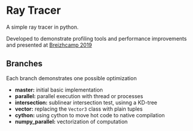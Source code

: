 

Ray Tracer
==========

A simple ray tracer in python.

Developed to demonstrate profiling tools and performance improvements and presented at [Breizhcamp 2019](https://www.breizhcamp.org/)



Branches
--------

Each branch demonstrates one possible optimization

* **master:** initial basic implementation
* **parallel:** parallel execution with thread or processes
* **intersection:** sublinear intersection test, usinng a KD-tree
* **vector:** replacing the ``Vector3`` class with plain tuples
* **cython:** using cython to move hot code to native compilation
* **numpy_parallel:** vectorization of computation